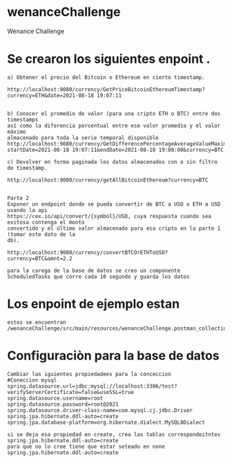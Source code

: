# wenanceChallenge
Wenance Challenge


# Se crearon los siguientes enpoint .

    a) Obtener el precio del Bitcoin o Ethereum en cierto timestamp.
    
    http://localhost:9080/currency/GetPriceBitcoinEthereumTimestamp?currency=ETH&date=2021-08-18 19:07:11
    
    
    b) Conocer el promedio de valor (para una cripto ETH o BTC) entre dos timestamps
    así como la diferencia porcentual entre ese valor promedio y el valor máximo
    almacenado para toda la serie temporal disponible
    http://localhost:9080/currency/GetDifferencePercentageAverageValueMaximum?startDate=2021-08-18 19:07:11&endDate=2021-08-18 19:08:00&currency=BTC

    c) Devolver en forma paginada los datos almacenados con o sin filtro de timestamp.
    
    http://localhost:9080/currency/getAllBitcoinEthereum?currency=BTC


    Parte 2
    Exponer un endpoint donde se pueda convertir de BTC a USD o ETH a USD usando la api
    https://cex.io/api/convert/{symbol}/USD, cuya respuesta cuando sea exitosa contenga el monto
    convertido y el último valor almacenado para esa cripto en la parte 1 (tomar este dato de la
    db).

    http://localhost:9080/currency/convertBTCOrETHToUSD?currency=BTC&amnt=2.2

    para la carega de la base de datos se creo un componente ScheduledTasks que corre cada 10 segundo y guarda los datos

# Los enpoint de ejemplo estan
    estos se encuentran /wenanceChallenge/src/main/resources/wenanceChallenge.postman_collection.json

# Configuraciòn para la base de datos

    Cambiar las iguientes propiedadees para la conceccion
    #Coneccion mysql
    spring.datasource.url=jdbc:mysql://localhost:3306/test?verifyServerCertificate=false&useSSL=true
    spring.datasource.username=root
    spring.datasource.password=root@2021
    spring.datasource.driver-class-name=com.mysql.cj.jdbc.Driver
    spring.jpa.hibernate.ddl-auto=create
    spring.jpa.database-platform=org.hibernate.dialect.MySQL8Dialect

    si se deja esa propiedad en create, crea las tablas correspondeitntes
    spring.jpa.hibernate.ddl-auto=create
    para que no lo cree tiene que estar seteado en none
    spring.jpa.hibernate.ddl-auto=create
